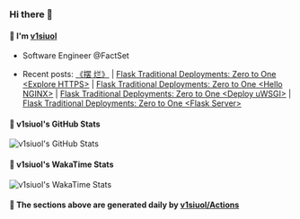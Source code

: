 <!-- header starts -->
### Hi there 👋
<!-- header ends -->

<!-- about_me_block starts -->
#### 💛 I'm <a href="https://v1siuol.com/" target="_blank" rel="noopener noreferrer">v1siuol</a>

<!-- self_intro starts -->
- Software Engineer @FactSet
<!-- self_intro ends -->
<!-- recent_posts starts -->
- Recent posts: <a href="https://v1siuol.com/%E3%80%8A%E6%91%86-%E7%83%82%E3%80%8B/" target="_blank" rel="noopener noreferrer">《摆 烂》</a> | <a href="https://v1siuol.com/Flask-Traditional-Deployments-Zero-to-One-Explore-HTTPS/" target="_blank" rel="noopener noreferrer">Flask Traditional Deployments: Zero to One &lt;Explore HTTPS&gt;</a> | <a href="https://v1siuol.com/Flask-Traditional-Deployments-Zero-to-One-Hello-NGINX/" target="_blank" rel="noopener noreferrer">Flask Traditional Deployments: Zero to One &lt;Hello NGINX&gt;</a> | <a href="https://v1siuol.com/Flask-Traditional-Deployments-Zero-to-One-Deploy-uWSGI/" target="_blank" rel="noopener noreferrer">Flask Traditional Deployments: Zero to One &lt;Deploy uWSGI&gt;</a> | <a href="https://v1siuol.com/Flask-Traditional-Deployments-Zero-to-One-Flask-Server/" target="_blank" rel="noopener noreferrer">Flask Traditional Deployments: Zero to One &lt;Flask Server&gt;</a>
<!-- recent_posts ends -->
<!-- about_me_block ends -->

<!-- github_stats_block starts -->
#### 💚 v1siuol's GitHub Stats

![v1siuol's GitHub Stats](https://github-readme-stats.vercel.app/api?username=v1siuol&count_private=true&show_icons=true&hide_title=true&include_all_commits=true)
<!-- github_stats_block ends -->

<!-- code_time_block starts -->
#### 💙 v1siuol's WakaTime Stats

![v1siuol's WakaTime Stats](https://github-readme-stats.vercel.app/api/wakatime?username=v1siuol&hide_title=true)
<!-- code_time_block ends -->

<!-- footer starts -->
#### 💜 The sections above are generated daily by <a href="https://github.com/v1siuol/v1siuol/actions" target="_blank" rel="noopener noreferrer">v1siuol/Actions</a>
<!-- footer ends -->
